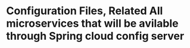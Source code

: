 # Configuration Files, Related All microservices that will be avilable through Spring cloud config server
